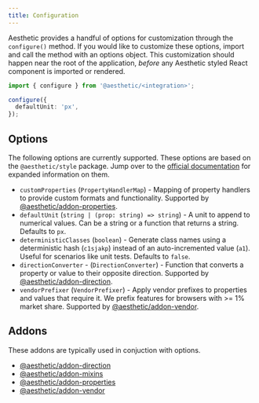 ```yaml
---
title: Configuration
---
```


Aesthetic provides a handful of options for customization through the `configure()` method. If you
would like to customize these options, import and call the method with an options object. This
customization should happen near the root of the application, _before_ any Aesthetic styled React
component is imported or rendered.

```ts title="setup.ts"
import { configure } from '@aesthetic/<integration>';

configure({
  defaultUnit: 'px',
});
```

## Options

The following options are currently supported. These options are based on the `@aesthetic/style`
package. Jump over to the [official documentation](../../packages/style/options.md) for expanded
information on them.

- `customProperties` (`PropertyHandlerMap`) - Mapping of property handlers to provide custom formats
  and functionality. Supported by
  [@aesthetic/addon-properties](https://www.npmjs.com/package/@aesthetic/addon-properties).
- `defaultUnit` (`string | (prop: string) => string`) - A unit to append to numerical values. Can be
  a string or a function that returns a string. Defaults to `px`.
- `deterministicClasses` (`boolean`) - Generate class names using a deterministic hash (`c1sjakp`)
  instead of an auto-incremented value (`a1`). Useful for scenarios like unit tests. Defaults to
  `false`.
- `directionConverter` - (`DirectionConverter`) - Function that converts a property or value to
  their opposite direction. Supported by
  [@aesthetic/addon-direction](https://www.npmjs.com/package/@aesthetic/addon-direction).
- `vendorPrefixer` (`VendorPrefixer`) - Apply vendor prefixes to properties and values that require
  it. We prefix features for browsers with >= 1% market share. Supported by
  [@aesthetic/addon-vendor](https://www.npmjs.com/package/@aesthetic/addon-vendor).

## Addons

These addons are typically used in conjuction with options.

- [@aesthetic/addon-direction](https://www.npmjs.com/package/@aesthetic/addon-direction)
- [@aesthetic/addon-mixins](https://www.npmjs.com/package/@aesthetic/addon-mixins)
- [@aesthetic/addon-properties](https://www.npmjs.com/package/@aesthetic/addon-properties)
- [@aesthetic/addon-vendor](https://www.npmjs.com/package/@aesthetic/addon-vendor)
